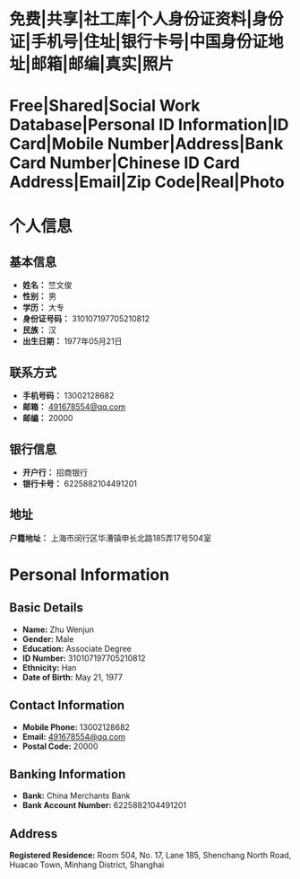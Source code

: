 # 免费|共享|社工库|个人身份证资料|身份证|手机号|住址|银行卡号|中国身份证地址|邮箱|邮编|真实|照片
# Free|Shared|Social Work Database|Personal ID Information|ID Card|Mobile Number|Address|Bank Card Number|Chinese ID Card Address|Email|Zip Code|Real|Photo



# 个人信息

## 基本信息
- **姓名：** 竺文俊
- **性别：** 男
- **学历：** 大专
- **身份证号码：** 310107197705210812
- **民族：** 汉
- **出生日期：** 1977年05月21日

## 联系方式
- **手机号码：** 13002128682
- **邮箱：** 491678554@qq.com
- **邮编：** 20000

## 银行信息
- **开户行：** 招商银行
- **银行卡号：** 6225882104491201

## 地址
**户籍地址：** 上海市闵行区华漕镇申长北路185弄17号504室




# Personal Information

## Basic Details
- **Name:** Zhu Wenjun
- **Gender:** Male
- **Education:** Associate Degree
- **ID Number:** 310107197705210812
- **Ethnicity:** Han
- **Date of Birth:** May 21, 1977

## Contact Information
- **Mobile Phone:** 13002128682
- **Email:** 491678554@qq.com
- **Postal Code:** 20000

## Banking Information
- **Bank:** China Merchants Bank
- **Bank Account Number:** 6225882104491201

## Address
**Registered Residence:** Room 504, No. 17, Lane 185, Shenchang North Road, Huacao Town, Minhang District, Shanghai

